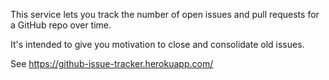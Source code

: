This service lets you track the number of open issues and pull requests for a GitHub repo over time.

It's intended to give you motivation to close and consolidate old issues.

See https://github-issue-tracker.herokuapp.com/
